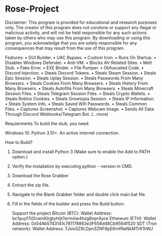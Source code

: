 # Rose-Project
Disclaimer: This program is provided for educational and research purposes only. The creator of this program does not condone or support 
any illegal or malicious activity, and will not be held responsible for any such actions taken by others who may use this program. 
By downloading or using this program, you acknowledge that you are solely responsible 
for any consequences that may result from the use of this program.

Features: 
• GUI Builder.
• UAC Bypass.
• Custom Icon.
• Runs On Startup.
• Disables Windows Defender.
• Anti-VM.
• Blocks AV-Related Sites.
• Melt Stub.
• Fake Error.
• EXE Binder.
• File Pumper.
• Obfuscated Code.
• Discord Injection.
• Steals Discord Tokens.
• Steals Steam Session.
• Steals Epic Session.
• Steals Uplay Session.
• Steals Passwords From Many Browsers.
• Steals Cookies From Many Browsers.
• Steals History From Many Browsers.
• Steals Autofills From Many Browsers.
• Steals Minecraft Session Files.
• Steals Telegram Session Files.
• Steals Crypto Wallets.
• Steals Roblox Cookies.
• Steals Growtopia Session.
• Steals IP Information.
• Steals System Info.
• Steals Saved Wifi Passwords.
• Steals Common Files.
• Captures Screenshot.
• Captures Webcam Image.
• Sends All Data Through Discord Webhooks/Telegram Bot.
(...more)

Requierments
To build the stub, you need:

Windows 10.
Python 3.10+.
An active internet connection.

How to Build?

1. Download and install Python 3 (Make sure to enable the Add to PATH option.)
2. Verify the installation by executing python --version in CMD.
3. Download the Rose Grabber
4. Extract the zip file.
5. Navigate to the Blank Grabber folder and double click main.bat file.
6. Fill in the fields of the builder and press the Build button.

   Support the project
   Bitcoin (BTC):
Wallet Address: bc1quyf7d2cwrd0rgtyhtjt7ermxlw4hzg8npr4yce
Ethereum (ETH):
Wallet Address: 0x54Ab5743141c781178863e3F658d48Cb9564f520
SDT (Tron network):
Wallet Address: TJsixSZ9LDpn3ZNF8pEKmfNaNkMTrK1hWJ
